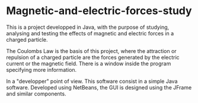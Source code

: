 Magnetic-and-electric-forces-study
==========================

This is a project developped in Java, with the purpose of studying, analysing and testing the effects of magnetic and electric forces in a charged particle.

The Coulombs Law is the basis of this project, where the attraction or repulsion of a charged particle are the forces generated by the electric current or the magnetic field. There is a window inside the program specifying more information.

In a "developper" point of view. This software consist in a simple Java software. Developed using NetBeans, the GUI is designed using the JFrame and similar components.